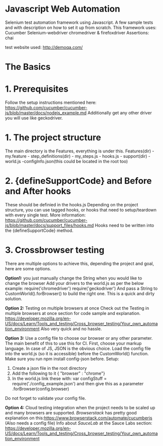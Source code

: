 # Javascript Web Automation


Selenium test automation framework using Javascript. A few sample tests and with description on how to set it up from scratch.
This framework uses:
Cucumber
Selenium-webdriver
chromedriver & firefoxdriver
Assertions: chai

test website used: http://demoqa.com/


# The Basics
# 1. Prerequisites
Follow the setup instructions mentioned here: https://github.com/cucumber/cucumber-js/blob/master/docs/nodejs_example.md
Additionally get any other driver you will use like geckodriver.
# 1. The project structure
The main directory is the Features, everything is under this.
Features(dir)
    - my.feature
    - step_definitions(dir)
            - my_steps.js
            - hooks.js
    - support(dir)
            - world.js
            -configInfo.json(this could be located in the root too)

# 2. {defineSupportCode} and Before and After hooks
These should be definied in the hooks.js
Depending on the project structure, you can use tagged hooks, or hooks that need to setup/teardown with every single test. 
More information: 
https://github.com/cucumber/cucumber-js/blob/master/docs/support_files/hooks.md
Hooks need to be written into the {defineSupportCode} method. 

# 3. Crossbrowser testing
There are multiple options to achieve this, depending the project and goal, here are some options. 

**Option1:** you just manually change the String when you would like to change the browser
Add your drivers to the world.js as per the below example:
require('chromedriver')
require('geckodriver')
And pass a String to  CustomWorld().forBrowser() to build the right one. 
This is a quick and dirty solution. 

**Option 2:** Testing on multiple browsers at once
Check out the Testing in multiple browsers at once section for code sample and explanation. 
https://developer.mozilla.org/en-US/docs/Learn/Tools_and_testing/Cross_browser_testing/Your_own_automation_environment
Also very quick and no hassle. 

**Option 3:** Use a config file to choose our browser or any other parameter.
The main benefit of this to use this for CI. 
First, choose your markup language. In case of JS, JSON is the obvious choice. 
Load the config file into the world.js (so it is accessible) before the CustomWorld() function. 
Make sure you run npm install config-json before. 
Setup:
1. Create a json file in the root directory
2. Add the following to it
{ "browser" : "chrome"}
3. In the world.js link these with: var configStuff = require('./config_example.json')
and then give this as a parameter .forBrowser(config.browser)

Do not forget to validate your config file. 

**Option 4:** Cloud testing integration when the project needs to be scaled up and many browsers are supported. 
_Browserstack_ has pretty good explanation on this:https://www.browserstack.com/automate/cucumberjs
(Also needs a config file)
Info about _SauceLab_ at the Sauce Labs section:
https://developer.mozilla.org/en-US/docs/Learn/Tools_and_testing/Cross_browser_testing/Your_own_automation_environment
